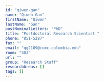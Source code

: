 ```yaml
---
id: "qiwen-gan"
name: "Qiwen Gan"
firstName: "Qiwen"
lastName: "Gan"
postNominalLetters: "PhD"
title: "Postdoctoral Research Scientist "
phone: "851-5287"
fax: ""
email: "qg2189@cumc.columbia.edu"
room: "403"
url: ""
group: "Research Staff"
researchAreas: []
tags: []
---
```

